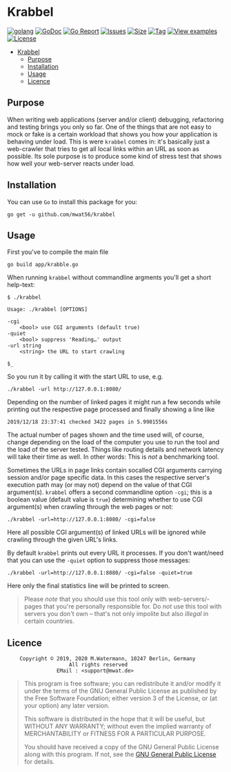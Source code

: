 # Krabbel

[![golang](https://img.shields.io/badge/Language-Go-green.svg)](https://golang.org)
[![GoDoc](https://godoc.org/github.com/mwat56/krabbel?status.svg)](https://godoc.org/github.com/mwat56/krabbel)
[![Go Report](https://goreportcard.com/badge/github.com/mwat56/krabbel)](https://goreportcard.com/report/github.com/mwat56/krabbel)
[![Issues](https://img.shields.io/github/issues/mwat56/krabbel.svg)](https://github.com/mwat56/krabbel/issues?q=is%3Aopen+is%3Aissue)
[![Size](https://img.shields.io/github/repo-size/mwat56/krabbel.svg)](https://github.com/mwat56/krabbel/)
[![Tag](https://img.shields.io/github/tag/mwat56/krabbel.svg)](https://github.com/mwat56/krabbel/tags)
[![View examples](https://img.shields.io/badge/learn%20by-examples-0077b3.svg)](https://github.com/mwat56/krabbel/blob/master/app/krabbel.go)
[![License](https://img.shields.io/github/mwat56/krabbel.svg)](https://github.com/mwat56/krabbel/blob/master/LICENSE)

- [Krabbel](#krabbel)
	- [Purpose](#purpose)
	- [Installation](#installation)
	- [Usage](#usage)
	- [Licence](#licence)

## Purpose

When writing web applications (server and/or client) debugging, refactoring and testing brings you only so far.
One of the things that are not easy to mock or fake is a certain workload that shows you how your application is behaving under load.
This is were `krabbel` comes in: it's basically just a web-crawler that tries to get all local links within an URL as soon as possible.
Its sole purpose is to produce some kind of stress test that shows how well your web-server reacts under load.

## Installation

You can use `Go` to install this package for you:

	go get -u github.com/mwat56/krabbel

## Usage

First you've to compile the main file

	go build app/krabble.go

When running `krabbel` without commandline argments you'll get a short help-text:

	$ ./krabbel

	Usage: ./krabbel [OPTIONS]

	-cgi
		<bool> use CGI arguments (default true)
	-quiet
		<bool> suppress 'Reading…' output
	-url string
		<string> the URL to start crawling

	$_

So you run it by calling it with the start URL to use, e.g.

	./krabbel -url http://127.0.0.1:8080/

Depending on the number of linked pages it might run a few seconds while printing out the respective page processed and finally showing a line like

	2019/12/18 23:37:41 checked 3422 pages in 5.9901556s

The actual number of pages shown and the time used will, of course, change depending on the load of the computer you use to run the tool and the load of the server tested.
Things like routing details and network latency will take their time as well.
In other words: This is _not_ a benchmarking tool.

Sometimes the URLs in page links contain socalled CGI arguments carrying session and/or page specific data.
In this cases the respective server's execution path may (or may not) depend on the value of that CGI argument(s).
`krabbel` offers a second commandline option `-cgi`; this is a boolean value (default value is `true`) determining whether to use CGI argument(s) when crawling through the web pages or not:

	./krabbel -url=http://127.0.0.1:8080/ -cgi=false

Here all possible CGI argument(s) of linked URLs will be ignored while crawling through the given URL's links.

By default `krabbel` prints out every URL it processes.
If you don't want/need that you can use the `-quiet` option to suppress those messages:

	./krabbel -url=http://127.0.0.1:8080/ -cgi=false -quiet=true

Here only the final statistics line will be printed to screen.

> Please _note_ that you should use this tool only with web-servers/-pages that you're personally responsible for.
> Do _not_ use this tool with servers you don't own – that's not only impolite but also _illegal_ in certain countries.

## Licence

        Copyright © 2019, 2020 M.Watermann, 10247 Berlin, Germany
                        All rights reserved
                    EMail : <support@mwat.de>

> This program is free software; you can redistribute it and/or modify it under the terms of the GNU General Public License as published by the Free Software Foundation; either version 3 of the License, or (at your option) any later version.
>
> This software is distributed in the hope that it will be useful, but WITHOUT ANY WARRANTY; without even the implied warranty of MERCHANTABILITY or FITNESS FOR A PARTICULAR PURPOSE.
>
> You should have received a copy of the GNU General Public License along with this program. If not, see the [GNU General Public License](http://www.gnu.org/licenses/gpl.html) for details.
